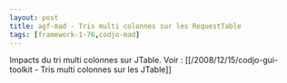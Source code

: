 ```yaml
---
layout: post
title: agf-mad - Tris multi colonnes sur les RequestTable
tags: [framework-1-76,codjo-mad]
---
```

Impacts du tri multi colonnes sur JTable.
Voir : [[/2008/12/15/codjo-gui-toolkit - Tris multi colonnes sur les JTable]]